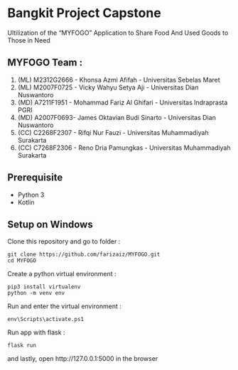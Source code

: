 <h1>Bangkit Project Capstone</h1>
<p>Ultilization of the “MYFOGO” Application to Share Food And Used Goods  to Those in Need</p>
<h2>MYFOGO Team :</h2>
<ol>
  <li>(ML) M2312G2666 - Khonsa Azmi Afifah - Universitas Sebelas Maret</li>
  <li>(ML) M2007F0725 - Vicky Wahyu Setya Aji - Universitas Dian Nuswantoro</li>
  <li>(MD) A7211F1951 - Mohammad Fariz Al Ghifari - Universitas Indraprasta PGRI</li>
  <li>(MD) A2007F0693- James Oktavian Budi Sinarto - Universitas Dian Nuswantoro</li>
  <li>(CC) C2268F2307 - Rifqi Nur Fauzi  - Universitas Muhammadiyah Surakarta</li>
  <li>(CC) C7268F2306 - Reno Dria Pamungkas  - Universitas Muhammadiyah Surakarta</li>
 </ol>
<h2>Prerequisite</h2>
<ul>
  <li>Python 3</li>
  <li>Kotlin</li>
</ul>
<h2>Setup on Windows</h2>
<p>Clone this repository and go to folder :</p>

```
git clone https://github.com/farizaiz/MYFOGO.git
cd MYFOGO
```

<p>Create a python virtual environment :</p>

```
pip3 install virtualenv
python -m venv env
```

<p>Run and enter the virtual environment :</p>

```
env\Scripts\activate.ps1
```

<p>Run app with flask :</p>

```
flask run
```

<p>and lastly, open http://127.0.0.1:5000 in the browser</p>
